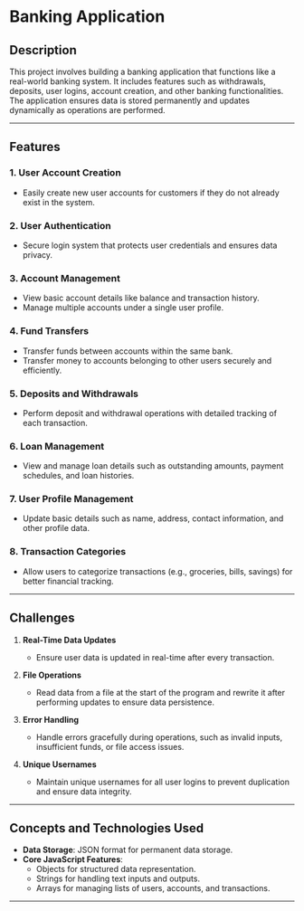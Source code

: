 # Banking Application

## Description

This project involves building a banking application that functions like a real-world banking system. It includes features such as withdrawals, deposits, user logins, account creation, and other banking functionalities. The application ensures data is stored permanently and updates dynamically as operations are performed.

---

## Features

### 1. **User Account Creation**

- Easily create new user accounts for customers if they do not already exist in the system.

### 2. **User Authentication**

- Secure login system that protects user credentials and ensures data privacy.

### 3. **Account Management**

- View basic account details like balance and transaction history.
- Manage multiple accounts under a single user profile.

### 4. **Fund Transfers**

- Transfer funds between accounts within the same bank.
- Transfer money to accounts belonging to other users securely and efficiently.

### 5. **Deposits and Withdrawals**

- Perform deposit and withdrawal operations with detailed tracking of each transaction.

### 6. **Loan Management**

- View and manage loan details such as outstanding amounts, payment schedules, and loan histories.

### 7. **User Profile Management**

- Update basic details such as name, address, contact information, and other profile data.

### 8. **Transaction Categories**

- Allow users to categorize transactions (e.g., groceries, bills, savings) for better financial tracking.

---

## Challenges

1. **Real-Time Data Updates**

   - Ensure user data is updated in real-time after every transaction.

2. **File Operations**

   - Read data from a file at the start of the program and rewrite it after performing updates to ensure data persistence.

3. **Error Handling**

   - Handle errors gracefully during operations, such as invalid inputs, insufficient funds, or file access issues.

4. **Unique Usernames**
   - Maintain unique usernames for all user logins to prevent duplication and ensure data integrity.

---

## Concepts and Technologies Used

- **Data Storage**: JSON format for permanent data storage.
- **Core JavaScript Features**:
  - Objects for structured data representation.
  - Strings for handling text inputs and outputs.
  - Arrays for managing lists of users, accounts, and transactions.

---

